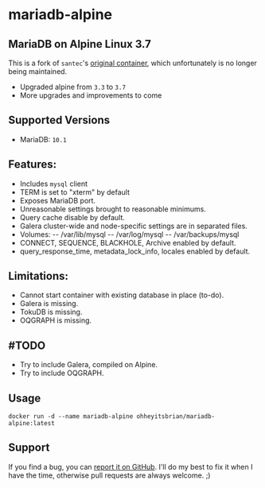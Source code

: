 # mariadb-alpine

## MariaDB on Alpine Linux 3.7
This is a fork of `santec`'s [original container](https://hub.docker.com/r/santec/mariadb-alpine), which unfortunately is no longer being maintained.
- Upgraded alpine from `3.3` to `3.7`
- More upgrades and improvements to come

## Supported Versions
- MariaDB: `10.1`

## Features:
- Includes `mysql` client
- TERM is set to "xterm" by default
- Exposes MariaDB port.
- Unreasonable settings brought to reasonable minimums.
- Query cache disable by default.
- Galera cluster-wide and node-specific settings are in separated files.
- Volumes:
  -- /var/lib/mysql
  -- /var/log/mysql
  -- /var/backups/mysql
- CONNECT, SEQUENCE, BLACKHOLE, Archive enabled by default.
- query_response_time, metadata_lock_info, locales enabled by default.

## Limitations:
- Cannot start container with existing database in place (to-do).
- Galera is missing.
- TokuDB is missing.
- OQGRAPH is missing.

## #TODO
- Try to include Galera, compiled on Alpine.
- Try to include OQGRAPH.

## Usage
```
docker run -d --name mariadb-alpine ohheyitsbrian/mariadb-alpine:latest
```

## Support
If you find a bug, you can [report it on GitHub](https://github.com/brianirish/mariadb-alpine/issues). I'll do my best to fix it when I have the time, otherwise pull requests are always welcome. ;)
